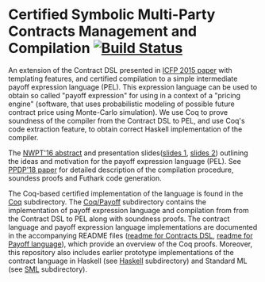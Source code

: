 # Certified Symbolic Multi-Party Contracts Management and Compilation [![Build Status](https://travis-ci.org/annenkov/contracts.svg?branch=master)](https://travis-ci.org/annenkov/contracts)

An extension of the Contract DSL presented in [ICFP 2015 paper](doc/icfp2015.pdf)
with templating features, and certified compilation to a simple intermediate
payoff expression language (PEL). This expression language can be used to obtain
so called "payoff expression" for using in a context of a "pricing engine"
(software, that uses probabilistic modeling of possible future contract price
using Monte-Carlo simulation). We use Coq to prove soundness of the compiler
from the Contract DSL to PEL, and use Coq's code extraction feature, to obtain
correct Haskell implementation of the compiler.

The [NWPT'16 abstract](http://dannenkov.me/papers/NWPTPayoffLang.pdf) and
presentation slides([slides 1](http://dannenkov.me/papers/NWPT16Slides.pdf),
[slides 2](http://dannenkov.me/papers/HIPERFIT_Workshop_2016.pdf))
outlining the ideas and motivation for the payoff expression language (PEL).
See [PPDP'18 paper](http://dannenkov.me/papers/annenkov-elsman-ppdp18.pdf)
for detailed description of the compilation procedure, soundess proofs 
and Futhark code generation.

The Coq-based certified implementation of the language is
found in the [Coq](Coq) subdirectory. The [Coq/Payoff](Coq/Payoff) subdirectory
contains the implementation of payoff expression language and compilation
from from the Contract DSL to PEL along with soundness proofs.
The contract language and payoff expression language implementations are documented
in the accompanying README files ([readme for Contracts DSL](Coq/README.md),
[readme for Payoff language](Coq/Payoff/README.md)), which provide an overview of the Coq
proofs. Moreover, this repository also includes earlier prototype
implementations of the contract language in Haskell (see
[Haskell](Haskell) subdirectory) and Standard ML (see [SML](SML)
subdirectory).
